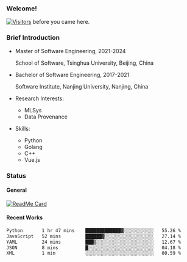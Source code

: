 ### Welcome!

[![Visitors](https://visitor-badge.laobi.icu/badge?page_id=HermitSun.HermitSun)]() before you came here.

### Brief Introduction

- Master of Software Engineering, 2021-2024
  
  School of Software, Tsinghua University, Beijing, China

- Bachelor of Software Engineering, 2017-2021
  
  Software Institute, Nanjing University, Nanjing, China

- Research Interests:
  - MLSys
  - Data Provenance

- Skills:
  - Python
  - Golang
  - C++
  - Vue.js

### Status

#### General

[![ReadMe Card](https://github-readme-stats.hermitsun.vercel.app/api?username=HermitSun&count_private=true&show_icons=true)]()

#### Recent Works

<!--START_SECTION:waka-->

```txt
Python       1 hr 47 mins    █████████████▓░░░░░░░░░░░   55.26 %
JavaScript   52 mins         ██████▓░░░░░░░░░░░░░░░░░░   27.14 %
YAML         24 mins         ███▒░░░░░░░░░░░░░░░░░░░░░   12.67 %
JSON         8 mins          █░░░░░░░░░░░░░░░░░░░░░░░░   04.18 %
XML          1 min           ░░░░░░░░░░░░░░░░░░░░░░░░░   00.59 %
```

<!--END_SECTION:waka-->
